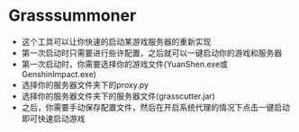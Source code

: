 # Grasssummoner
- 这个工具可以让你快速的启动某游戏服务器的重新实现
- 第一次启动时只需要进行些许配置，之后就可以一键启动你的游戏和服务器
- 第一次启动时，你需要选择你的游戏文件(YuanShen.exe或GenshinImpact.exe)
- 选择你的服务器文件夹下的proxy.py
- 选择你的服务器文件夹下的服务器文件(grasscutter.jar)
- 之后，你需要手动保存配置文件，然后在开启系统代理的情况下点击一键启动即可快速启动游戏
